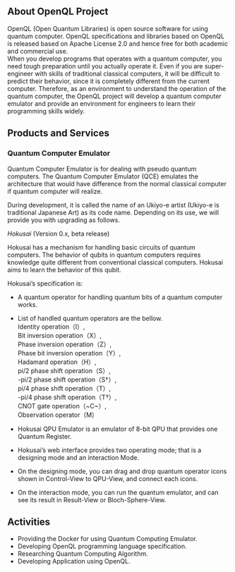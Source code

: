 ## About OpenQL Project
OpenQL (Open Quantum Libraries) is open source software for using quantum computer.
OpenQL specifications and libraries based on OpenQL is released based on Apache License 2.0 and hence free for both academic and commercial use.  
When you develop programs that operates with a quantum computer, you need tough preparation until you actually operate it.
Even if you are super-engineer with skills of traditional classical computers, it will be difficult to predict their behavior, since it is completely different from the current computer.
Therefore, as an environment to understand the operation of the quantum computer, the OpenQL project will develop a quantum computer emulator and provide an environment for engineers to learn their programming skills widely.

## Products and Services

### Quantum Computer Emulator
Quantum Computer Emulator is for dealing with pseudo quantum computers. 
The Quantum Computer Emulator (QCE) emulates the architecture that would have difference from the normal classical computer if quantum computer will realize.

During development, it is called the name of an Ukiyo-e artist (Ukiyo-e is traditional Japanese Art) as its code name. 
Depending on its use, we will provide you with upgrading as follows. 

*Hokusai* (Version 0.x, beta release)  

Hokusai has a mechanism for handling basic circuits of quantum computers.
The behavior of qubits in quantum computers requires knowledge quite different from conventional classical computers.
Hokusai aims to learn the behavior of this qubit.  

Hokusai’s specification is:

+ A quantum operator for handling quantum bits of a quantum computer works.
+ List of handled quantum operators are the bellow.  
  Identity operation（I）,  
  Bit inversion operation（X）,  
  Phase inversion operation（Z）,  
  Phase bit inversion operation（Y）,  
  Hadamard operation（H）,  
  pi/2 phase shift operation（S）,  
  -pi/2 phase shift operation（S†）,  
  pi/4 phase shift operation（T）,  
  -pi/4 phase shift operation（T†）,  
  CNOT gate operation（~C~）,  
  Observation operator（M）  

+ Hokusai QPU Emulator is an emulator of 8-bit QPU that provides one Quantum Register.
+ Hokusai’s web interface provides two operating mode; that is a designing mode and an interaction Mode.
+ On the designing mode, you can drag and drop quantum operator icons shown in Control-View to QPU-View, and connect each icons.
+ On the interaction mode, you can run the quantum emulator, and can see its result in Result-View or Bloch-Sphere-View.

## Activities

+ Providing the Docker for using Quantum Computing Emulator.
+ Developing OpenQL programming language specification.
+ Researching Quantum Computing Algorithm.
+ Developing Application using OpenQL.
